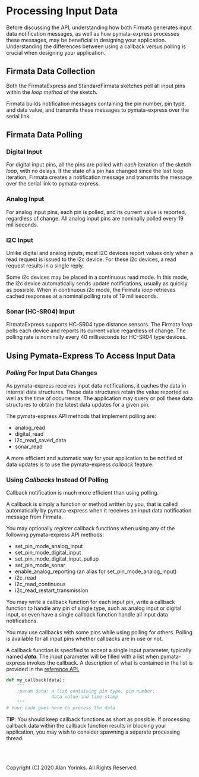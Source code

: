 # Processing Input Data

Before discussing the API, understanding how both Firmata generates input data 
notification messages, as well as 
how pymata-express processes these messages, may be
beneficial in designing your application. Understanding the
differences between using a callback versus polling is 
crucial when designing your application.

## Firmata Data Collection

Both the FirmataExpress and StandardFirmata sketches poll all input pins within the *loop method*
of the sketch.

Firmata builds notification messages containing the pin number, pin type, and data value,
 and transmits these messages to pymata-express
over the serial link.

## Firmata Data Polling

### Digital Input
For digital input pins, all the pins are polled with *each* iteration of the sketch *loop*,
with no delays. If the state of a pin has changed since the last loop iteration,
Firmata creates a notification message and transmits the message over the serial link
to pymata-express.

### Analog Input
For analog input pins, each pin is polled, and its current value is reported,
regardless of change. 
All analog input pins are nominally polled every 19 milliseconds.

### I2C Input

Unlike digital and analog inputs, most I2C devices report values only when a read request is issued 
 to the i2c device. For these i2c devices, a read request results in a single reply. 

Some i2c devices may be placed in a continuous read mode. In this
mode, the i2c device automatically sends update notifications,
 usually as quickly as possible. When in continuous i2c mode, 
the Firmata *loop* retrieves cached responses at a nominal polling rate of 19 milliseconds.

### Sonar (HC-SR04) Input
FirmataExpress supports HC-SR04 type distance sensors. The Firmata *loop* polls each device 
and reports its current value regardless of change.
The polling rate is nominally every 40 milliseconds for HC-SR04 type devices.


## Using Pymata-Express To Access Input Data

### *Polling* For Input Data Changes
As pymata-express receives input data notifications, 
it caches the data in internal data structures. These data structures retain
the value reported as well as the time of occurrence.
The application may query or poll these data structures to obtain the
latest data updates for a given pin. 

The pymata-express API methods that implement polling are:

* analog_read
* digital_read
* i2c_read_saved_data
* sonar_read

A more efficient and automatic way for your application to be notified
of data updates is to use the pymata-express *callback* feature. 

### Using *Callbacks* Instead Of Polling
Callback notification is much more efficient than using polling.

A callback is simply a function or method written by you, that is called automatically
by pymata-express when it receives an input data notification message from Firmata.

You may optionally *register* callback functions when using any of the following pymata-express API
methods:

* set_pin_mode_analog_input
* set_pin_mode_digital_input
* set_pin_mode_digital_input_pullup
* set_pin_mode_sonar
* enable_analog_reporting (an alias for set_pin_mode_analog_input)
* i2c_read
* i2c_read_continuous
* i2c_read_restart_transmission

You may write a callback function for each input pin, write
a callback function to handle any pin of single type, such as analog input
or digital input, or even have a single callback function handle all input data notifications.

You may use callbacks with some pins while using polling for others. Polling is available
for all input pins whether callbacks are in use or not.

A callback function is specified to accept a single input parameter, typically named
***data***. The input parameter will be filled with a list when pymata-express invokes the callback.
A description of what is contained in the list
is provided in the 
[reference API.](https://htmlpreview.github.io/?https://github.com/MrYsLab/pymata-express/blob/master/html/pymata_express/index.html)

```python
def my_callback(data):
    """
    :param data: a list containing pin type, pin number, 
                 data value and time-stamp
    """
# Your code goes here to process the data
```

**TIP**: You should keep callback functions as short as possible. If processing callback
data within the callback function results in blocking your application, 
you may wish to consider spawning a separate
processing thread.


<br>
<br>

Copyright (C) 2020 Alan Yorinks. All Rights Reserved.
